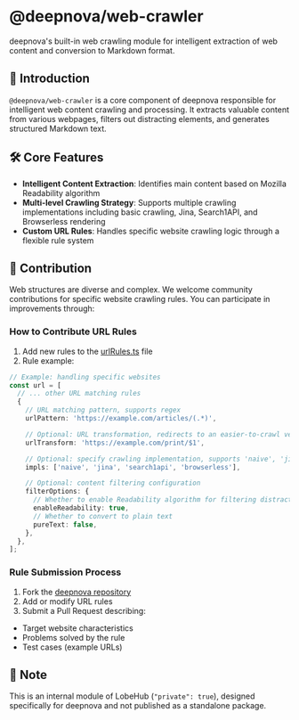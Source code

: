 # @deepnova/web-crawler

deepnova's built-in web crawling module for intelligent extraction of web content and conversion to Markdown format.

## 📝 Introduction

`@deepnova/web-crawler` is a core component of deepnova responsible for intelligent web content crawling and processing. It extracts valuable content from various webpages, filters out distracting elements, and generates structured Markdown text.

## 🛠️ Core Features

- **Intelligent Content Extraction**: Identifies main content based on Mozilla Readability algorithm
- **Multi-level Crawling Strategy**: Supports multiple crawling implementations including basic crawling, Jina, Search1API, and Browserless rendering
- **Custom URL Rules**: Handles specific website crawling logic through a flexible rule system

## 🤝 Contribution

Web structures are diverse and complex. We welcome community contributions for specific website crawling rules. You can participate in improvements through:

### How to Contribute URL Rules

1. Add new rules to the [urlRules.ts](https://github.com/lobehub/lobe-chat/blob/main/packages/web-crawler/src/urlRules.ts) file
2. Rule example:

```typescript
// Example: handling specific websites
const url = [
  // ... other URL matching rules
  {
    // URL matching pattern, supports regex
    urlPattern: 'https://example.com/articles/(.*)',

    // Optional: URL transformation, redirects to an easier-to-crawl version
    urlTransform: 'https://example.com/print/$1',

    // Optional: specify crawling implementation, supports 'naive', 'jina', 'search1api', and 'browserless'
    impls: ['naive', 'jina', 'search1api', 'browserless'],

    // Optional: content filtering configuration
    filterOptions: {
      // Whether to enable Readability algorithm for filtering distracting elements
      enableReadability: true,
      // Whether to convert to plain text
      pureText: false,
    },
  },
];
```

### Rule Submission Process

1. Fork the [deepnova repository](https://github.com/lobehub/lobe-chat)
2. Add or modify URL rules
3. Submit a Pull Request describing:

- Target website characteristics
- Problems solved by the rule
- Test cases (example URLs)

## 📌 Note

This is an internal module of LobeHub (`"private": true`), designed specifically for deepnova and not published as a standalone package.
